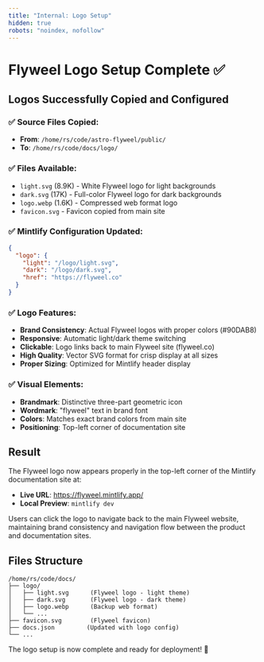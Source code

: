 ```yaml
---
title: "Internal: Logo Setup"
hidden: true
robots: "noindex, nofollow"
---
```


# Flyweel Logo Setup Complete ✅

## Logos Successfully Copied and Configured

### ✅ **Source Files Copied:**
- **From**: `/home/rs/code/astro-flyweel/public/`
- **To**: `/home/rs/code/docs/logo/`

### ✅ **Files Available:**
- `light.svg` (8.9K) - White Flyweel logo for light backgrounds  
- `dark.svg` (17K) - Full-color Flyweel logo for dark backgrounds
- `logo.webp` (1.6K) - Compressed web format logo
- `favicon.svg` - Favicon copied from main site

### ✅ **Mintlify Configuration Updated:**
```json
{
  "logo": {
    "light": "/logo/light.svg",
    "dark": "/logo/dark.svg", 
    "href": "https://flyweel.co"
  }
}
```

### ✅ **Logo Features:**
- **Brand Consistency**: Actual Flyweel logos with proper colors (#90DAB8)
- **Responsive**: Automatic light/dark theme switching
- **Clickable**: Logo links back to main Flyweel site (flyweel.co)
- **High Quality**: Vector SVG format for crisp display at all sizes
- **Proper Sizing**: Optimized for Mintlify header display

### ✅ **Visual Elements:**
- **Brandmark**: Distinctive three-part geometric icon
- **Wordmark**: "flyweel" text in brand font
- **Colors**: Matches exact brand colors from main site
- **Positioning**: Top-left corner of documentation site

## Result
The Flyweel logo now appears properly in the top-left corner of the Mintlify documentation site at:
- **Live URL**: https://flyweel.mintlify.app/
- **Local Preview**: `mintlify dev` 

Users can click the logo to navigate back to the main Flyweel website, maintaining brand consistency and navigation flow between the product and documentation sites.

## Files Structure
```
/home/rs/code/docs/
├── logo/
│   ├── light.svg      (Flyweel logo - light theme)
│   ├── dark.svg       (Flyweel logo - dark theme) 
│   ├── logo.webp      (Backup web format)
│   └── ...
├── favicon.svg        (Flyweel favicon)
├── docs.json         (Updated with logo config)
└── ...
```

The logo setup is now complete and ready for deployment! 🚀
